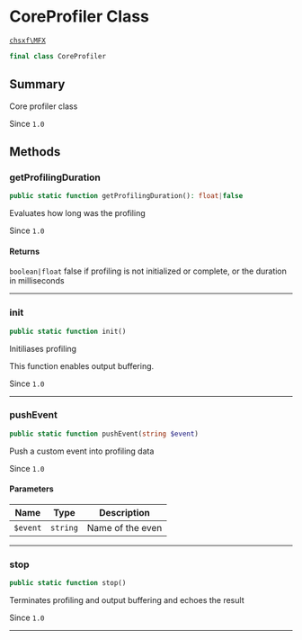 # CoreProfiler Class

[`chsxf\MFX`](API-Namespace-chsxf_MFX)

```php
final class CoreProfiler
```

## Summary

Core profiler class

Since `1.0`

## Methods

### getProfilingDuration

```php
public static function getProfilingDuration(): float|false
```

Evaluates how long was the profiling

Since `1.0`

#### Returns

`boolean|float` false if profiling is not initialized or complete, or the duration in milliseconds

---

### init

```php
public static function init()
```

Initiliases profiling

This function enables output buffering.

Since `1.0`

---

### pushEvent

```php
public static function pushEvent(string $event)
```

Push a custom event into profiling data

Since `1.0`

#### Parameters

| Name     | Type     | Description      |
| -------- | -------- | ---------------- |
| `$event` | `string` | Name of the even |

---

### stop

```php
public static function stop()
```

Terminates profiling and output buffering and echoes the result

Since `1.0`

---

